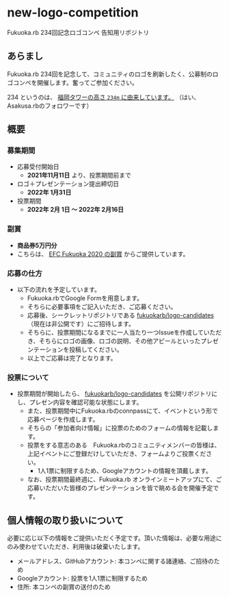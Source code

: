 # new-logo-competition

Fukuoka.rb 234回記念ロゴコンペ 告知用リポジトリ

## あらまし

Fukuoka.rb 234回を記念して、コミュニティのロゴを刷新したく、公募制のロゴコンペを開催します。奮ってご参加ください。

234 というのは、 [福岡タワーの高さ `234m` に由来しています。](https://www.fukuokatower.co.jp/viewroom/) （はい、Asakusa.rbのフォロワーです）

## 概要

### 募集期間

* 応募受付開始日
  * **2021年11月11日** より、投票期間前まで
* ロゴ＋プレゼンテーション提出締切日
  * **2022年 1月31日**
* 投票期間
  * **2022年 2月 1日 〜 2022年 2月16日**

### 副賞

* **商品券5万円分**
* こちらは、 [EFC Fukuoka 2020 の副賞](https://efc.fukuoka.jp/award2020/#community1) からご提供しています。

### 応募の仕方

* 以下の流れを予定しています。
  * Fukuoka.rbでGoogle Formを用意します。
  * そちらに必要事項をご記入いただき、ご応募ください。
  * 応募後、シークレットリポジトリである [fukuokarb/logo-candidates](https://github.com/fukuokarb/logo-candidates) （現在は非公開です）にご招待します。
  * そちらに、投票期間になるまでに一人当たり一つIssueを作成していただき、そちらにロゴの画像、ロゴの説明、その他アピールといったプレゼンテーションを投稿してください。
  * 以上でご応募は完了となります。

### 投票について

* 投票期間が開始したら、 [fukuokarb/logo-candidates](https://github.com/fukuokarb/logo-candidates) を公開リポジトリにし、プレゼン内容を確認可能な状態にします。
  * また、投票期間中にFukuoka.rbのconnpassにて、イベントという形で応募ページを作成します。
  * そちらの「参加者向け情報」に投票のためのフォームの情報を記載します。
  * 投票をする意志のある　Fukuoka.rbのコミュニティメンバーの皆様は、上記イベントにご登録だけしていただき、フォームよりご投票ください。
    * 1人1票に制限するため、Googleアカウントの情報を頂戴します。
  * なお、投票期間最終週に、Fukuoka.rb オンラインミートアップにて、ご応募いただいた皆様のプレゼンテーションを皆で眺める会を開催予定です。

## 個人情報の取り扱いについて

必要に応じ以下の情報をご提供いただく予定です。頂いた情報は、必要な用途にのみ使わせていただき、利用後は破棄いたします。

* メールアドレス、GitHubアカウント: 本コンペに関する諸連絡、ご招待のため
* Googleアカウント: 投票を1人1票に制限するため
* 住所: 本コンペの副賞の送付のため
